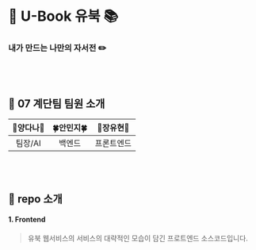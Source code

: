 # :memo: U-Book 유북 :books:
### 내가 만드는 나만의 자서전 :pencil2:
<br>
<br>

## :seedling: 07 계단팀 팀원 소개
|**🌟양다나🌟**|**:four_leaf_clover:안민지:four_leaf_clover:**|**:rabbit:장유현:rabbit:**|
|:--------:|:--------:|:--------:|
|  팀장/AI  |  백엔드  | 프론트엔드 |
<br>
<br>

## :crown: repo 소개

#### 1. Frontend
>유북 웹서비스의 서비스의 대략적인 모습이 담긴 프로트엔드 소스코드입니다.
